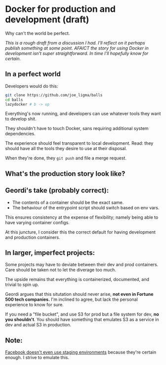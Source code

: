 # Docker for production and development (draft)
Why can't the world be perfect.

*This is a rough draft from a discussion I had. I'll reflect on it perhaps publish something at some point. AFAICT the story for using Docker in development isn't super straightforward. In time I'll hopefully know for certain.*

## In a perfect world
Developers would do this:
```sh
git clone https://github.com/joe_ligma/balls
cd balls
lazydocker # b -> up
```

Everything's now running, and developers can use whatever tools they want to develop shit.

They shouldn't have to touch Docker, sans requiring additional system dependencies.

The experience should feel transparent to local development. Read: they should have all the tools they desire to use at their disposal.

When they're done, they `git push` and file a merge request.

## What's the production story look like?

## Geordi's take (probably correct):
- The contents of a container should be the exact same.
- The behaviour of the entrypoint script should switch based on env vars.

This ensures consistency at the expense of flexibility; namely being able to have varying container configs.

At this juncture, I consider this the correct default for having development and production containers.

## In larger, imperfect projects:
Some projects may have to deviate between their dev and prod containers. Care should be taken not to let the diverage too much.

The upside remains that everything is containerized, documented, and trivial to spin up.

Geordi argues that this situtation should never arise, **not even in Fortune 500 tech companies.** I'm inclined to agree, but lack the personal experience to know for sure.

If you need a "file bucket", and use S3 for prod but a file system for dev, **no you shouldn't**. You should have something that emulates S3 as a service in dev and actual S3 in production.

## Note:
[Facebook doesn't even use staging environments](https://news.ycombinator.com/item?id=30899362) because they're certain enough. I strive to emulate this.
